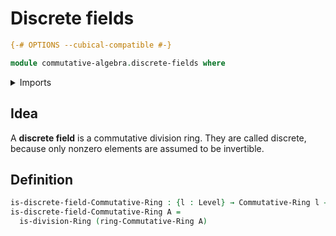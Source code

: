 # Discrete fields

```agda
{-# OPTIONS --cubical-compatible #-}

module commutative-algebra.discrete-fields where
```

<details><summary>Imports</summary>

```agda
open import commutative-algebra.commutative-rings

open import foundation.universe-levels

open import ring-theory.division-rings
```

</details>

## Idea

A **discrete field** is a commutative division ring. They are called discrete,
because only nonzero elements are assumed to be invertible.

## Definition

```agda
is-discrete-field-Commutative-Ring : {l : Level} → Commutative-Ring l → UU l
is-discrete-field-Commutative-Ring A =
  is-division-Ring (ring-Commutative-Ring A)
```
